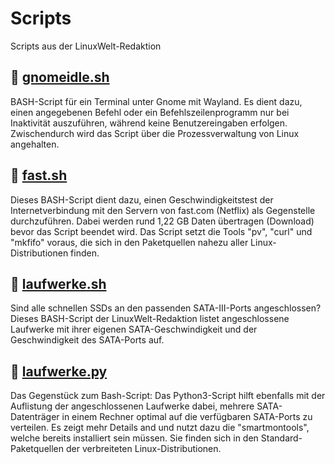 # Scripts
Scripts aus der LinuxWelt-Redaktion

## :page_with_curl: [gnomeidle.sh](https://github.com/LinuxWelt/Scripts/blob/main/gnomeidle.sh)
BASH-Script für ein Terminal unter Gnome mit Wayland. Es dient dazu, einen angegebenen Befehl oder ein Befehlszeilenprogramm nur bei Inaktivität auszuführen, während keine Benutzereingaben erfolgen. Zwischendurch wird das Script über die Prozessverwaltung von Linux angehalten.

## :page_with_curl: [fast.sh](https://github.com/LinuxWelt/Scripts/blob/main/fast.sh)
Dieses BASH-Script dient dazu, einen Geschwindigkeitstest der Internetverbindung mit den Servern von fast.com (Netflix) als Gegenstelle durchzuführen. Dabei
werden rund 1,22 GB Daten übertragen (Download) bevor das Script beendet wird. Das Script setzt die Tools "pv", "curl" und "mkfifo" voraus,
die sich in den Paketquellen nahezu aller Linux-Distributionen finden.

## :page_with_curl: [laufwerke.sh](https://github.com/LinuxWelt/Scripts/blob/main/laufwerke.sh)
Sind alle schnellen SSDs an den passenden SATA-III-Ports angeschlossen? Dieses BASH-Script der LinuxWelt-Redaktion listet angeschlossene Laufwerke mit ihrer eigenen SATA-Geschwindigkeit und der Geschwindigkeit des SATA-Ports auf.

## :page_with_curl: [laufwerke.py](https://github.com/LinuxWelt/Scripts/blob/main/laufwerke.py)
Das Gegenstück zum Bash-Script: Das Python3-Script hilft ebenfalls mit der Auflistung der angeschlossenen Laufwerke dabei, mehrere SATA-Datenträger in einem Rechner optimal auf die verfügbaren SATA-Ports zu verteilen. Es zeigt mehr Details and und nutzt dazu die "smartmontools", welche bereits installiert sein müssen. Sie finden sich in den Standard-Paketquellen der verbreiteten Linux-Distributionen.



